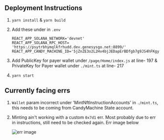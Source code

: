 ##  Deployment Instructions
   1. `yarn install` & `yarn build`
   
   2. Add these under in `.env`
      ``` 
      REACT_APP_SOLANA_NETWORK='devnet'
      REACT_APP_SOLANA_RPC_HOST= 'https://psytrbhymqlkfrhudd.dev.genesysgo.net:8899/'
      REACT_APP_CANDY_MACHINE_ID='5jZnZE3o2L2Hv4bjJEDapErBDfgb7g9JS4hFKgyxNi5c'
      ```
      
   3. Add PublicKey for payer wallet under `/page/Home/index.js` at line- 197 & PrivateKey for Payer wallet under `./mint.ts` at line- 217
    
   4. `yarn start`

## Currently facing errs  
   1. `Wallet` param incorrect under 'MintNftInstructionAccounts' in `./mint.ts`, this needs to be coming from CandyMachine State account. 
   2.  Minting ain't working with a custom `0x7d1` err. Most probably due to err in instructions, still need to be checked again. Err image below


       ![err image]( https://cdn.discordapp.com/attachments/973890557439004682/977277724357959791/0x71.PNG)
